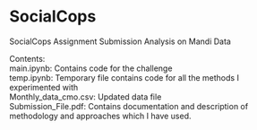 # SocialCops
SocialCops Assignment Submission 
Analysis on Mandi Data

Contents: <br/>
main.ipynb: Contains code for the challenge <br/>
temp.ipynb: Temporary file contains code for all the methods I experimented with <br/>
Monthly_data_cmo.csv: Updated data file <br/>
Submission_File.pdf: Contains documentation and description of methodology and approaches which I have used.<br/>
